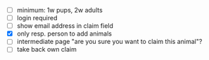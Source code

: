 - [  ] minimum: 1w pups, 2w adults
- [  ] login required
- [  ] show email address in claim field
- [X] only resp. person to add animals
- [  ] intermediate page "are you sure you want to claim this animal"?
- [  ] take back own claim
